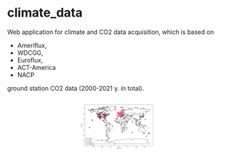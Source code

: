 # climate_data

Web application for climate and CO2 data acquisition, which is based on 

* Ameriflux, 
* WDCGG, 
* Euroflux, 
* ACT-America
* NACP 

ground station CO2 data (2000-2021 y. in total).

![All ground stations data](https://github.com/DimYun/climate_data/blob/main/all_stations.png)
